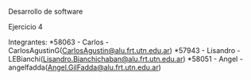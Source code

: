 Desarrollo de software

Ejercicio 4

Integrantes:
*58063 - Carlos - CarlosAgustinG(CarlosAgustin@alu.frt.utn.edu.ar)
*57943 - Lisandro - LEBianchi(Lisandro.Bianchichaban@alu.frt.utn.edu.ar)
*58051 - Angel - angelfadda(Angel.GilFadda@alu.frt.utn.edu.ar)

